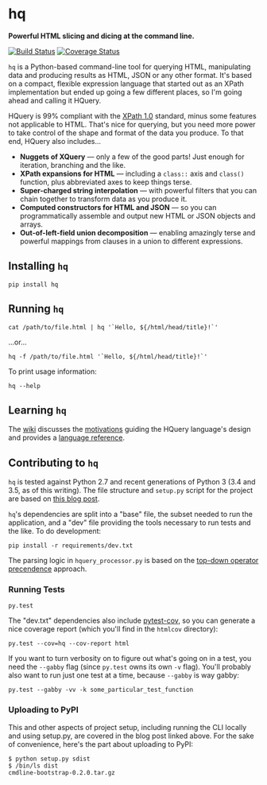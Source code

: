 # hq
**Powerful HTML slicing and dicing at the command line.**

[![Build Status](https://travis-ci.org/rbwinslow/hq.svg?branch=master)](https://travis-ci.org/rbwinslow/hq) [![Coverage Status](https://coveralls.io/repos/github/rbwinslow/hq/badge.svg?branch=master)](https://coveralls.io/github/rbwinslow/hq?branch=master)

`hq` is a Python-based command-line tool for querying HTML, manipulating data and producing results as HTML, JSON or any other format. It's based on a compact, flexible expression language that started out as an XPath implementation but ended up going a few different places, so I'm going ahead and calling it HQuery.

HQuery is 99% compliant with the [XPath 1.0](https://www.w3.org/TR/xpath/) standard, minus some features not applicable to HTML. That's nice for querying, but you need more power to take control of the shape and format of the data you produce. To that end, HQuery also includes...

* **Nuggets of XQuery** &mdash; only a few of the good parts! Just enough for iteration, branching and the like.
* **XPath expansions for HTML** &mdash; including a `class::` axis and `class()` function, plus abbreviated axes to keep things terse.
* **Super-charged string interpolation** &mdash; with powerful filters that you can chain together to transform data as you produce it.
* **Computed constructors for HTML and JSON** &mdash; so you can programmatically assemble and output new HTML or JSON objects and arrays.
* **Out-of-left-field union decomposition** &mdash; enabling amazingly terse and powerful mappings from clauses in a union to different expressions.

## Installing `hq`

    pip install hq

## Running `hq`

    cat /path/to/file.html | hq '`Hello, ${/html/head/title}!`'

...or...

    hq -f /path/to/file.html '`Hello, ${/html/head/title}!`'
    
To print usage information:

    hq --help

## Learning `hq`

The [wiki](https://github.com/rbwinslow/hq/wiki) discusses the [motivations](https://github.com/rbwinslow/hq/wiki/Why-HQuery%3F) guiding the HQuery language's design and provides a [language reference](https://github.com/rbwinslow/hq/wiki/Language-Reference).

## Contributing to `hq`

`hq` is tested against Python 2.7 and recent generations of Python 3 (3.4 and 3.5, as of this writing). The file structure and `setup.py` script for the project are based on [this blog post](https://gehrcke.de/2014/02/distributing-a-python-command-line-application/).

`hq`'s dependencies are split into a "base" file, the subset needed to run the application, and a "dev" file providing the tools necessary to run tests and the like. To do development:

    pip install -r requirements/dev.txt

The parsing logic in `hquery_processor.py` is based on the [top-down operator precendence](https://www.crockford.com/javascript/tdop/tdop.html) approach.

### Running Tests

    py.test
    
The "dev.txt" dependencies also include [pytest-cov](https://pypi.python.org/pypi/pytest-cov), so you can generate a nice coverage report (which you'll find in the `htmlcov` directory):

    py.test --cov=hq --cov-report html
    
If you want to turn verbosity on to figure out what's going on in a test, you need the `--gabby` flag (since `py.test` owns its own `-v` flag). You'll probably also want to run just one test at a time, because `--gabby` is way gabby:

    py.test --gabby -vv -k some_particular_test_function

### Uploading to PyPI

This and other aspects of project setup, including running the CLI locally and using setup.py, are covered in the blog post linked above. For the sake of convenience, here's the part about uploading to PyPI:

    $ python setup.py sdist
    $ /bin/ls dist
    cmdline-bootstrap-0.2.0.tar.gz
